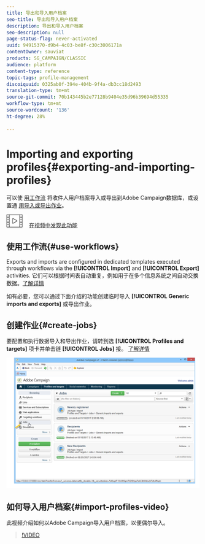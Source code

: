 ```yaml
---
title: 导出和导入用户档案
seo-title: 导出和导入用户档案
description: 导出和导入用户档案
seo-description: null
page-status-flag: never-activated
uuid: 94915370-d9b4-4c03-be8f-c30c3006171a
contentOwner: sauviat
products: SG_CAMPAIGN/CLASSIC
audience: platform
content-type: reference
topic-tags: profile-management
discoiquuid: 0325ab0f-394e-404b-9f4a-db3cc18d2493
translation-type: tm+mt
source-git-commit: 70b143445b2e77128b9404e35d96b39694d55335
workflow-type: tm+mt
source-wordcount: '136'
ht-degree: 28%

---
```



# Importing and exporting profiles{#exporting-and-importing-profiles}

可以使 [用工作流](#use-workflows) 将收件人用户档案导入或导出到Adobe Campaign数据库，或设置通 [用导入或导出作业](#create-jobs)。

![](assets/do-not-localize/how-to-video.png) [在视频中发现此功能](#import-profiles-video)

## 使用工作流{#use-workflows}

Exports and imports are configured in dedicated templates executed through workflows via the **[!UICONTROL Import]** and **[!UICONTROL Export]** activities. 它们可以根据时间表自动重复，例如用于在多个信息系统之间自动交换数据。[了解详情](../../workflow/using/importing-data.md#best-practices-when-importing-data)

如有必要，您可以通过下面介绍的功能创建临时导入 **[!UICONTROL Generic imports and exports]** 或导出作业。

## 创建作业{#create-jobs}

要配置和执行数据导入和导出作业，请转到选 **[!UICONTROL Profiles and targets]** 项卡并单击链 **[!UICONTROL Jobs]** 接。 [了解详情](../../platform/using/generic-imports-and-exports.md)

![](assets/s_ncs_user_interface_import_link.png)


## 如何导入用户档案{#import-profiles-video}

此视频介绍如何以Adobe Campaign导入用户档案，以便偶尔导入。

>[!VIDEO](https://video.tv.adobe.com/v/25608?quality=12)
